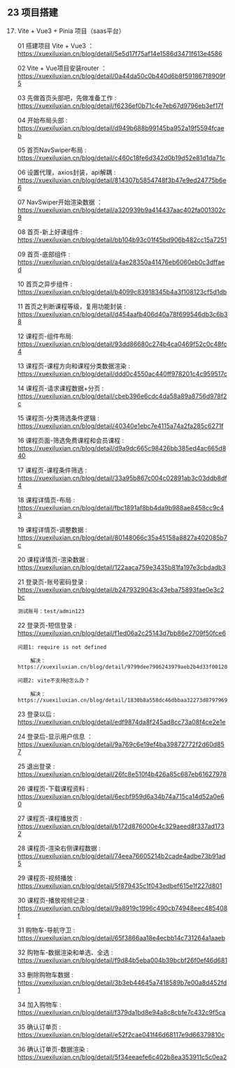 ## 23 项目搭建

17. Vite + Vue3 + Pinia 项目（saas平台）

	
	01 搭建项目 Vite + Vue3 ： https://xuexiluxian.cn/blog/detail/5e5d17f75af14e1586d3471f613e4586

	02 Vite + Vue项目安装router ： https://xuexiluxian.cn/blog/detail/0a44da50c0b440d6b8f591867f8909f5

	03 先做首页头部吧，先做准备工作 : https://xuexiluxian.cn/blog/detail/f6236ef0b71c4e7eb67d9796eb3ef17f

    04 开始布局头部 : https://xuexiluxian.cn/blog/detail/d949b688b99145ba952a19f5594fcaeb

    05 首页NavSwiper布局 : https://xuexiluxian.cn/blog/detail/c460c18fe6d342d0b19d52e81d1da71c

	06 设置代理，axios封装，api解耦  : https://xuexiluxian.cn/blog/detail/814307b5854748f3b47e9ed24775b6e6

	07 NavSwiper开始渲染数据  ： https://xuexiluxian.cn/blog/detail/a320939b9a414437aac402fa001302c9
	
	08 首页-新上好课组件 : https://xuexiluxian.cn/blog/detail/bb104b93c01f45bd906b482cc15a7251

	09 首页-底部组件  :  https://xuexiluxian.cn/blog/detail/a4ae28350a41476eb6060eb0c3dffaed

	10 首页之异步组件 : https://xuexiluxian.cn/blog/detail/b4099c83918345b4a3f108123cf5d1db

	11 首页之判断课程等级，复用功能封装 : https://xuexiluxian.cn/blog/detail/d454aafb406d40a78f699546db3c6b38

	12 课程页-组件布局: https://xuexiluxian.cn/blog/detail/93dd86680c274b4ca0469f52c0c48fc4

	13 课程页-课程方向和课程分类数据渲染 : https://xuexiluxian.cn/blog/detail/ddd0c4550ac440ff978201c4c959517c

	14 课程页-请求课程数据+分页 : https://xuexiluxian.cn/blog/detail/cbeb396e6cdc4da58a89a8756d978f2c

	15 课程页-分类筛选条件逻辑 : https://xuexiluxian.cn/blog/detail/40340e1ebc7e4115a74a2fa285c6271f

	16 课程页面-筛选免费课程和会员课程 : https://xuexiluxian.cn/blog/detail/d9a9dc665c98426bb385ed4ac665d840

	17 课程页-课程条件筛选 : https://xuexiluxian.cn/blog/detail/33a95b867c004c02891ab3c03ddb8df4

	18 课程详情页-布局  : https://xuexiluxian.cn/blog/detail/fbc1891af8bb4da9b988ae8458cc9c43

	19 课程详情页-调整数据  :  https://xuexiluxian.cn/blog/detail/80148066c35a45158a8827a402085b7c

	20 课程详情页-渲染数据  : https://xuexiluxian.cn/blog/detail/122aaca759e3435b81fa197e3cbdadb3

	21 登录页-账号密码登录 : https://xuexiluxian.cn/blog/detail/b2479329043c43eba75893fae0e3c2bc

		测试账号：test/admin123

	22 登录页-短信登录  : https://xuexiluxian.cn/blog/detail/f1ed06a2c25143d7bb86e2709f50fce6


		问题1: require is not defined

			解决：https://xuexiluxian.cn/blog/detail/9799dee7906243979aeb2b4d33f00120

		问题2: vite不支持@怎么办？

			解决：https://xuexiluxian.cn/blog/detail/1830b8a558dc46dbbaa32273d8797969

	23 登录以后   :  https://xuexiluxian.cn/blog/detail/edf9874da8f245ad8cc73a08f4ce2e1e

	24 登录后-显示用户信息 ： https://xuexiluxian.cn/blog/detail/9a769c6e19ef4ba39872772f2d60d857
	
	25 退出登录   :  https://xuexiluxian.cn/blog/detail/26fc8e510f4b426a85c687eb61627978

	26 课程页-下载课程资料  : https://xuexiluxian.cn/blog/detail/6ecbf959d6a34b74a715ca14d52a0e60

	27 课程页-课程播放页  : https://xuexiluxian.cn/blog/detail/b172d876000e4c329aeed8f337ad1732
	
	28 课程页-渲染右侧课程数据 : https://xuexiluxian.cn/blog/detail/74eea76605214b2cade4adbe73b91ad5

	29 课程页-视频播放  :  https://xuexiluxian.cn/blog/detail/5f879435c1f043edbef615e1f227d801
  	
  	30 课程页-播放视频记录 : https://xuexiluxian.cn/blog/detail/9a8919c1996c490cb74948eec485408f

  	31 购物车-导航守卫   : https://xuexiluxian.cn/blog/detail/65f3866aa18e4ecbb14c731264a1aaeb
  	
  	32 购物车-数据渲染和单选、全选 : https://xuexiluxian.cn/blog/detail/f9d84b5eba004b39bcbf26f0ef46d681

  	33 删除购物车数据   :   https://xuexiluxian.cn/blog/detail/3b3eb44645a7418589b7e00a8d452fd1
	
  	34 加入购物车 : https://xuexiluxian.cn/blog/detail/f379da1bd8e94a8c8cbfe7c432c9f5ca

  	35 确认订单页  : https://xuexiluxian.cn/blog/detail/e52f2cae041f46d68117e9d66379810c
	
	36 确认订单页-数据渲染  : https://xuexiluxian.cn/blog/detail/5f34eeaefe6c402b8ea353911c5c0ea2 